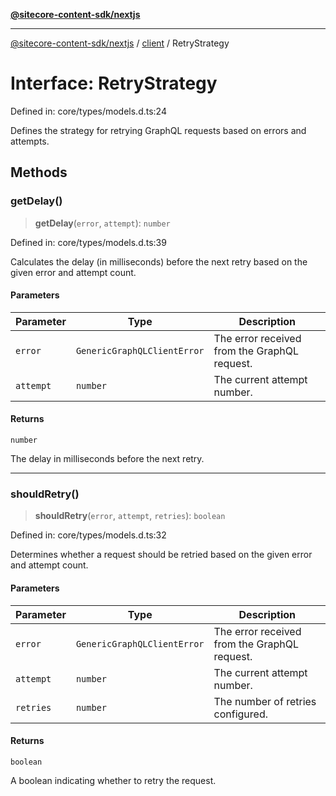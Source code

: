 [**@sitecore-content-sdk/nextjs**](../../README.md)

***

[@sitecore-content-sdk/nextjs](../../README.md) / [client](../README.md) / RetryStrategy

# Interface: RetryStrategy

Defined in: core/types/models.d.ts:24

Defines the strategy for retrying GraphQL requests based on errors and attempts.

## Methods

### getDelay()

> **getDelay**(`error`, `attempt`): `number`

Defined in: core/types/models.d.ts:39

Calculates the delay (in milliseconds) before the next retry based on the given error and attempt count.

#### Parameters

| Parameter | Type | Description |
| ------ | ------ | ------ |
| `error` | `GenericGraphQLClientError` | The error received from the GraphQL request. |
| `attempt` | `number` | The current attempt number. |

#### Returns

`number`

The delay in milliseconds before the next retry.

***

### shouldRetry()

> **shouldRetry**(`error`, `attempt`, `retries`): `boolean`

Defined in: core/types/models.d.ts:32

Determines whether a request should be retried based on the given error and attempt count.

#### Parameters

| Parameter | Type | Description |
| ------ | ------ | ------ |
| `error` | `GenericGraphQLClientError` | The error received from the GraphQL request. |
| `attempt` | `number` | The current attempt number. |
| `retries` | `number` | The number of retries configured. |

#### Returns

`boolean`

A boolean indicating whether to retry the request.
